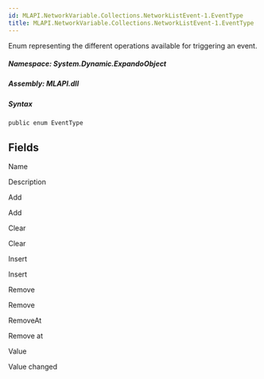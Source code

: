 ```yaml
---  
id: MLAPI.NetworkVariable.Collections.NetworkListEvent-1.EventType  
title: MLAPI.NetworkVariable.Collections.NetworkListEvent-1.EventType  
---
```


<div class="markdown level0 summary">

Enum representing the different operations available for triggering an
event.

</div>

<div class="markdown level0 conceptual">

</div>

##### **Namespace**: System.Dynamic.ExpandoObject

##### **Assembly**: MLAPI.dll

##### Syntax

    public enum EventType

## Fields

Name

Description

Add

Add

Clear

Clear

Insert

Insert

Remove

Remove

RemoveAt

Remove at

Value

Value changed
